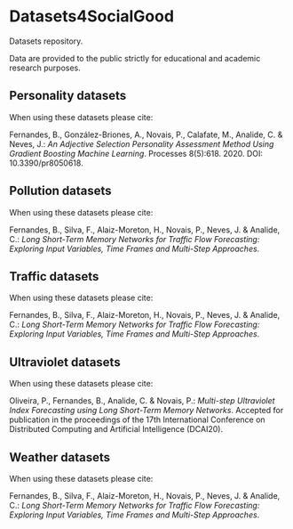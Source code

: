 # Datasets4SocialGood

Datasets repository.

Data are provided to the public strictly for educational and academic research purposes.

## Personality datasets
When using these datasets please cite:

Fernandes, B., González-Briones, A., Novais, P., Calafate, M., Analide, C. & Neves, J.: <i>An Adjective Selection Personality Assessment Method Using Gradient Boosting Machine Learning</i>. Processes 8(5):618. 2020. DOI: 10.3390/pr8050618.

## Pollution datasets
When using these datasets please cite:

Fernandes, B., Silva, F., Alaiz-Moreton, H., Novais, P., Neves, J. & Analide, C.: <i>Long Short-Term Memory Networks for Traffic Flow Forecasting: Exploring Input Variables, Time Frames and Multi-Step Approaches</i>.

## Traffic datasets
When using these datasets please cite:

Fernandes, B., Silva, F., Alaiz-Moreton, H., Novais, P., Neves, J. & Analide, C.: <i>Long Short-Term Memory Networks for Traffic Flow Forecasting: Exploring Input Variables, Time Frames and Multi-Step Approaches</i>.

## Ultraviolet datasets
When using these datasets please cite:

Oliveira, P., Fernandes, B., Analide, C. & Novais, P.: <i>Multi-step Ultraviolet Index Forecasting using Long Short-Term Memory Networks</i>. Accepted for publication in the proceedings of the 17th International Conference on Distributed Computing and Artificial Intelligence (DCAI20).

## Weather datasets
When using these datasets please cite:

Fernandes, B., Silva, F., Alaiz-Moreton, H., Novais, P., Neves, J. & Analide, C.: <i>Long Short-Term Memory Networks for Traffic Flow Forecasting: Exploring Input Variables, Time Frames and Multi-Step Approaches</i>.
